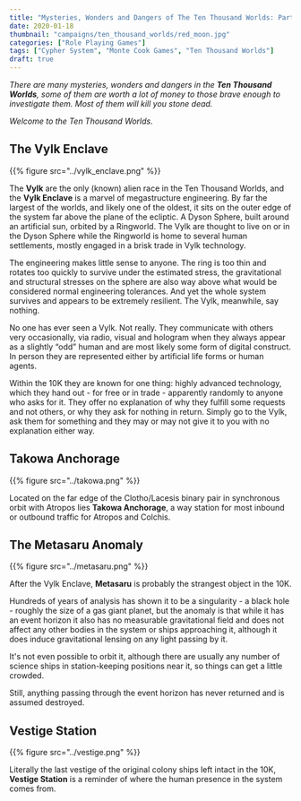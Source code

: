 ```yaml
---
title: "Mysteries, Wonders and Dangers of The Ten Thousand Worlds: Part 2"
date: 2020-01-18
thumbnail: "campaigns/ten_thousand_worlds/red_moon.jpg"
categories: ["Role Playing Games"]
tags: ["Cypher System", "Monte Cook Games", "Ten Thousand Worlds"]
draft: true
---
```


_There are many mysteries, wonders and dangers in the **Ten Thousand Worlds**, some of them are worth a lot of money to those brave enough to investigate them. Most of them will kill you stone dead._

_Welcome to the Ten Thousand Worlds._

## The Vylk Enclave

{{% figure src="../vylk_enclave.png" %}}

The **Vylk** are the only (known) alien race in the Ten Thousand Worlds, and the **Vylk Enclave** is a marvel of megastructure engineering. By far the largest of the worlds, and likely one of the oldest, it sits on the outer edge of the system far above the plane of the ecliptic. A Dyson Sphere, built around an artificial sun, orbited by a Ringworld. The Vylk  are thought to live on or in the Dyson Sphere while the Ringworld is home to several human settlements, mostly engaged in a brisk trade in Vylk technology. 

The engineering makes little sense to anyone. The ring is too thin and rotates too quickly to survive under the estimated stress, the gravitational and structural stresses on the sphere are also way above what would be considered normal engineering tolerances. And yet the whole system survives and appears to be extremely resilient. The Vylk, meanwhile, say nothing. 

No one has ever seen a Vylk. Not really. They communicate with others very occasionally, via radio, visual and hologram when they always appear as a slightly “odd” human and are most likely some form of digital construct. In person they are represented either by artificial life forms or human agents. 

Within the 10K they are known for one thing: highly advanced technology, which they hand out - for free or in trade - apparently randomly to anyone who asks for it. They offer no explanation of why they fulfill some requests and not others, or why they ask for nothing in return. Simply go to the Vylk, ask them for something and they may or may not give it to you with no explanation either way. 

## Takowa Anchorage

{{% figure src="../takowa.png" %}}

Located on the far edge of the Clotho/Lacesis binary pair in synchronous orbit with Atropos lies **Takowa Anchorage**, a way station for most inbound or outbound traffic for Atropos and Colchis.



## The Metasaru Anomaly

{{% figure src="../metasaru.png" %}}

After the Vylk Enclave, **Metasaru** is probably the strangest object in the 10K.

Hundreds of years of analysis has shown it to be a singularity - a black hole - roughly the size of a gas giant planet, but the anomaly is that while it has an event horizon it also has no measurable gravitational field and does not affect any other bodies in the system or ships approaching it, although it does induce gravitational lensing on any light passing by it.

It's not even possible to orbit it, although there are usually any number of science ships in station-keeping positions near it, so things can get a little crowded.

Still, anything passing through the event horizon has never returned and is assumed destroyed.

## Vestige Station

{{% figure src="../vestige.png" %}}

Literally the last vestige of the original colony ships left intact in the 10K, **Vestige Station** is a reminder of where the human presence in the system comes from.